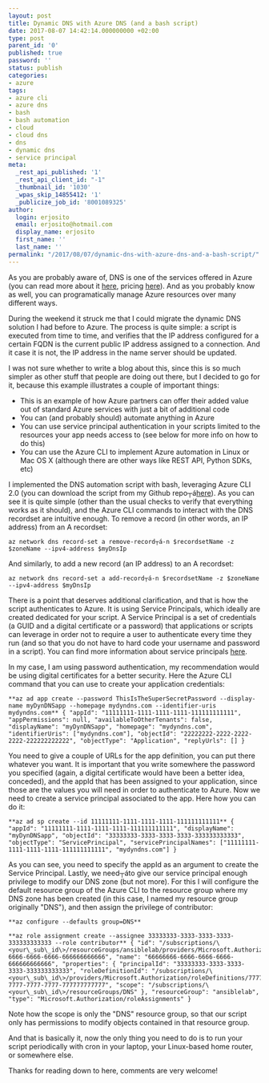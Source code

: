 ```yaml
---
layout: post
title: Dynamic DNS with Azure DNS (and a bash script)
date: 2017-08-07 14:42:14.000000000 +02:00
type: post
parent_id: '0'
published: true
password: ''
status: publish
categories:
- azure
tags:
- azure cli
- azure dns
- bash
- bash automation
- cloud
- cloud dns
- dns
- dynamic dns
- service principal
meta:
  _rest_api_published: '1'
  _rest_api_client_id: "-1"
  _thumbnail_id: '1030'
  _wpas_skip_14855412: '1'
  _publicize_job_id: '8001089325'
author:
  login: erjosito
  email: erjosito@hotmail.com
  display_name: erjosito
  first_name: ''
  last_name: ''
permalink: "/2017/08/07/dynamic-dns-with-azure-dns-and-a-bash-script/"
---
```

As you are probably aware of, DNS is one of the services offered in Azure (you can read more about it [here](https://docs.microsoft.com/en-us/azure/dns/), pricing [here](https://azure.microsoft.com/en-us/pricing/details/dns/)). And as you probably know as well, you can programatically manage Azure resources over many different ways.

During the weekend it struck me that I could migrate the dynamic DNS solution I had before to Azure. The process is quite simple: a script is executed from time to time, and verifies that the IP address configured for a certain FQDN is the current public IP address assigned to a connection. And it case it is not, the IP address in the name server should be updated.

I was not sure whether to write a blog about this, since this is so much simpler as other stuff that people are doing out there, but I decided to go for it, because this example illustrates a couple of important things:

- This is an example of how Azure partners can offer their added value out of standard Azure services with just a bit of additional code
- You can (and probably should) automate anything in Azure
- You can use service principal authentication in your scripts limited to the resources your app needs access to (see below for more info on how to do this)
- You can use the Azure CLI to implement Azure automation in Linux or Mac OS X (although there are other ways like REST API, Python SDKs, etc)

I implemented the DNS automation script with bash, leveraging Azure CLI 2.0 (you can download the script from my Github repo┬á[here](https://github.com/erjosito/stuff/blob/master/updateDNS.sh)). As you can see it is quite simple (other than the usual checks to verify that everything works as it should), and the Azure CLI commands to interact with the DNS recordset are intuitive enough. To remove a record (in other words, an IP address) from an A recordset:

```
az network dns record-set a remove-record┬á-n $recordsetName -z $zoneName --ipv4-address $myDnsIp
```

And similarly, to add a new record (an IP address) to an A recordset:

```
az network dns record-set a add-record┬á-n $recordsetName -z $zoneName --ipv4-address $myDnsIp
```

There is a point that deserves additional clarification, and that is how the script authenticates to Azure. It is using Service Principals, which ideally are created dedicated for your script. A Service Principal is a set of credentials (a GUID and a digital certificate or a password) that applications or scripts can leverage in order not to require a user to authenticate every time they run (and so that you do not have to hard code your username and password in a script). You can find more information about service principals [here](https://docs.microsoft.com/en-us/azure/active-directory/develop/active-directory-application-objects).

In my case, I am using password authentication, my recommendation would be using digital certificates for a better security. Here the Azure CLI command that you can use to create your application credentials:

```
**az ad app create --password ThisIsTheSuperSecretPassword --display-name myDynDNSapp --homepage mydyndns.com --identifier-uris mydyndns.com** { "appId": "11111111-1111-1111-1111-111111111111", "appPermissions": null, "availableToOtherTenants": false, "displayName": "myDynDNSapp", "homepage": "mydyndns.com", "identifierUris": ["mydyndns.com"], "objectId": "22222222-2222-2222-2222-222222222222", "objectType": "Application", "replyUrls": [] }
```

You need to give a couple of URLs for the app definition, you can put there whatever you want. It is important that you write somewhere the password you specified (again, a digital certificate would have been a better idea, conceded), and the appId that has been assigned to your application, since those are the values you will need in order to authenticate to Azure. Now we need to create a service principal associated to the app. Here how you can do it:

```
**az ad sp create --id 11111111-1111-1111-1111-111111111111** { "appId": "11111111-1111-1111-1111-111111111111", "displayName": "myDynDNSapp", "objectId": "33333333-3333-3333-3333-333333333333", "objectType": "ServicePrincipal", "servicePrincipalNames": ["11111111-1111-1111-1111-111111111111", "mydyndns.com"] }
```

As you can see, you need to specify the appId as an argument to create the Service Principal. Lastly, we need┬áto give our service principal enough privilege to modify our DNS zone (but not more). For this I will configure the default resource group of the Azure CLI to the resource group where my DNS zone has been created (in this case, I named my resource group originally "DNS"), and then assign the privilege of contributor:

```
**az configure --defaults group=DNS**
```

```
**az role assignment create --assignee 33333333-3333-3333-3333-333333333333 --role contributor** { "id": "/subscriptions/\<your\_sub\_id\>/resourceGroups/ansiblelab/providers/Microsoft.Authorization/roleAssignments/66666666-6666-6666-6666-666666666666", "name": "66666666-6666-6666-6666-666666666666", "properties": { "principalId": "33333333-3333-3333-3333-333333333333", "roleDefinitionId": "/subscriptions/\<your\_sub\_id\>/providers/Microsoft.Authorization/roleDefinitions/77777777-7777-7777-7777-777777777777", "scope": "/subscriptions/\<your\_sub\_id\>/resourceGroups/DNS" }, "resourceGroup": "ansiblelab", "type": "Microsoft.Authorization/roleAssignments" }
```

Note how the scope is only the "DNS" resource group, so that our script only has permissions to modify objects contained in that resource group.

And that is basically it, now the only thing you need to do is to run your script periodically with cron in your laptop, your Linux-based home router, or somewhere else.

Thanks for reading down to here, comments are very welcome!

&nbsp;

